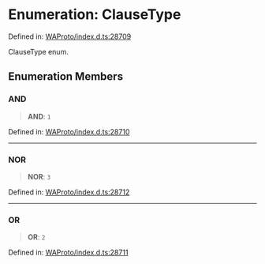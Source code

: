 # Enumeration: ClauseType

Defined in: [WAProto/index.d.ts:28709](https://github.com/Fokusdotid/Baileys/blob/982cc5b3c62bfc7b56d2f8f8427b6c1a2dda856f/WAProto/index.d.ts#L28709)

ClauseType enum.

## Enumeration Members

### AND

> **AND**: `1`

Defined in: [WAProto/index.d.ts:28710](https://github.com/Fokusdotid/Baileys/blob/982cc5b3c62bfc7b56d2f8f8427b6c1a2dda856f/WAProto/index.d.ts#L28710)

***

### NOR

> **NOR**: `3`

Defined in: [WAProto/index.d.ts:28712](https://github.com/Fokusdotid/Baileys/blob/982cc5b3c62bfc7b56d2f8f8427b6c1a2dda856f/WAProto/index.d.ts#L28712)

***

### OR

> **OR**: `2`

Defined in: [WAProto/index.d.ts:28711](https://github.com/Fokusdotid/Baileys/blob/982cc5b3c62bfc7b56d2f8f8427b6c1a2dda856f/WAProto/index.d.ts#L28711)
